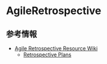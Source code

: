 # AgileRetrospective

## 参考情報
- [Agile Retrospective Resource Wiki](http://retrospectivewiki.org/index.php?title=Agile_Retrospective_Resource_Wiki)
  - [Retrospective Plans](http://retrospectivewiki.org/index.php?title=Retrospective_Plans)

